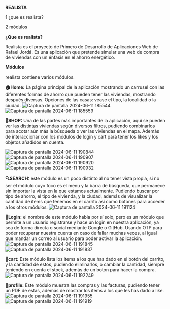 **REALISTA**

1 ¿que es realista?

2 módulos



**¿Que es realista?**

Realista es el proyecto de Primero de Desarrollo de Aplicaciones Web de Rafael Jordá.
Es una aplicación que pretende simular una web de compra de viviendas con un énfasis en el ahorro energético.


**Módulos**

realista contiene varios módulos.


**🏠Home:** 
 La página principal de la aplicación mostrando un carrusel con las diferentes formas de ahorro que pueden tener las viviendas, mostrando después diversas. 
Opciones de las casas: véase el tipo, la localidad o la ciudad.
![Captura de pantalla 2024-06-11 185544](https://github.com/Rafajorda/Realistaframework/assets/157410611/8b467dfc-c4f8-4571-8398-c62c62a972c7)
![Captura de pantalla 2024-06-11 185559](https://github.com/Rafajorda/Realistaframework/assets/157410611/3072bf84-19f6-440b-a918-d45f05e3364c)


**👜SHOP:**
Una de las partes más importantes de la aplicación, aquí se pueden ver las distintas viviendas según diversos filtros,  pudiendo combinarlos  para acotar
aún más la búsqueda o ver las viviendas en el mapa. Además de interaccionar con los módulos de login y cart para tener los likes y los objetos añadidos en cuenta.

![Captura de pantalla 2024-06-11 190844](https://github.com/Rafajorda/Realistaframework/assets/157410611/7e183d9d-379d-4a38-92cc-33fc45046f72)
![Captura de pantalla 2024-06-11 190907](https://github.com/Rafajorda/Realistaframework/assets/157410611/d55b5ee6-0b51-49be-ac0a-86b0f4b4ce58)
![Captura de pantalla 2024-06-11 190920](https://github.com/Rafajorda/Realistaframework/assets/157410611/2d8f3e7a-e537-42a8-bffc-ccd05ce9cf42)
![Captura de pantalla 2024-06-11 190932](https://github.com/Rafajorda/Realistaframework/assets/157410611/103c1010-817a-457f-8c4d-ec97b708eedc)


**🔍SEARCH:** 
este módulo es un poco distinto al no tener vista propia, si no ser el módulo cuyo foco es el menu y la barra de búsqueda, que permanece sin
importar la vista en la que estamos actualmente. Pudiendo buscar por tipo de ahorro, el tipo de vivienda, y  la ciudad, además de visualizar la cantidad
de items que tenemos en el carrito así como botones para acceder a los otros módulos.
![Captura de pantalla 2024-06-11 191124](https://github.com/Rafajorda/Realistaframework/assets/157410611/4869a86c-7b02-4d20-b12e-8b2430886a89)


**🔐Login:** 
el nombre de este módulo habla por sí solo, pero es un módulo que permite a un usuario registrarse y hace un login en nuestra aplicación, ya sea de forma directa
o social mediante Google o GitHub. Usando OTP para poder recuperar nuestra cuenta en caso de fallar muchas veces, al igual que mandar un correo al usuario para poder
activar la aplicación.
![Captura de pantalla 2024-06-11 191845](https://github.com/Rafajorda/Realistaframework/assets/157410611/b04d3c9d-0f50-4c6d-8b5f-8a090b6f24f2)
![Captura de pantalla 2024-06-11 191837](https://github.com/Rafajorda/Realistaframework/assets/157410611/212862a7-3b25-4fbd-9bb7-0212f4ba0425)

**🛒cart:**
Este módulo lista los items a los que has dado en el botón del carrito, y la cantidad de estos, pudiendo eliminarlos, o cambiar la cantidad,
siempre teniendo en cuenta el stock, además de un botón para hacer la compra.
![Captura de pantalla 2024-06-11 192249](https://github.com/Rafajorda/Realistaframework/assets/157410611/306cd248-0dbb-401d-92a3-d5ca9cb32cd2)

**🧑profile:**
Este módulo muestra las compras y las facturas, pudiendo tener un PDF de estas, además de mostrar los items a los que les has dado a like.
![Captura de pantalla 2024-06-11 191955](https://github.com/Rafajorda/Realistaframework/assets/157410611/d2e05b95-2e25-4c0a-bc33-ba9726fe86dc)
![Captura de pantalla 2024-06-11 191919](https://github.com/Rafajorda/Realistaframework/assets/157410611/35176c28-5a53-4f09-ba2a-673adf01eebd)

